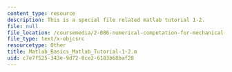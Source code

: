 ```yaml
---
content_type: resource
description: This is a special file related matlab tutorial 1-2.
file: null
file_location: /coursemedia/2-086-numerical-computation-for-mechanical-engineers-fall-2014/c7e7f525343e9d720ce26183b68baf28_Matlab_Basics_Matlab_Tutorial-1-2.m
file_type: text/x-objcsrc
resourcetype: Other
title: Matlab_Basics_Matlab_Tutorial-1-2.m
uid: c7e7f525-343e-9d72-0ce2-6183b68baf28
---
```

